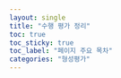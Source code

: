 ```yaml
---
layout: single
title: "수행 평가 정리"
toc: true
toc_sticky: true
toc_label: "페이지 주요 목차"
categories: "형성평가"
---
```



